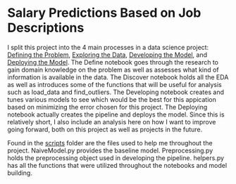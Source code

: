 # Salary Predictions Based on Job Descriptions

I split this project into the 4 main processes in a data science project: [Defining the Problem](01_Define.ipynb), [Exploring 
the Data](02_Discover.ipynb), [Developing the Model](03_Develop.ipynb), and [Deploying the Model](04_Deploy.ipynb). The Define
notebook goes through the research to gain domain knowledge on the problem as well as assesses what kind of information is 
available in the data. The Discover notebook holds all the EDA as well as introduces some of the functions that will be useful 
for analysis such as load_data and find_outliers. The Developing notebook creates and tunes various models to see which would 
be the best for this appication based on minimizing the error chosen for this project. The Deploying notebook actually creates
the pipeline and deploys the model. Since this is relatively short, I also include an analysis here on how I want to improve 
going forward, both on this project as well as projects in the future. 

Found in the [scripts](scripts/) folder are the files used to help me throughout the project. NaiveModel.py provides the 
baseline model. Preprocessing.py holds the preprocessing object used in developing the pipeline. helpers.py has all the 
functions that were utilized throughout the notebooks and model building.
